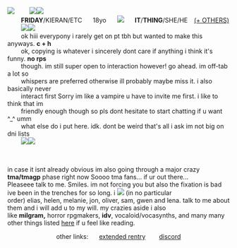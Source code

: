 <div>
   <p> 
       <img src='https://file.garden/ZeI95KU2fRZAwqZH/tumblr_efe5b2499431d45cfe9dec768846409f_2d0b5db0_4001.gif' align='left' />
       ⠀⠀⠀<img src="https://file.garden/ZeI95KU2fRZAwqZH/ezgif-2-929d6732c5.png"/><img src="https://file.garden/ZeI95KU2fRZAwqZH/ezgif-2-929d6732c5.png"/> <br> ⠀⠀⠀<b>FRIDAY</b>/KIERAN/ETC ⠀⠀18yo ⠀⠀<img src="https://file.garden/ZeI95KU2fRZAwqZH/ed20db61.gif"/>⠀⠀ <b>IT</b>/<b>THING</b>/SHE/HE⠀ <a href="https://pronouns.cc/@bouchard">(+ OTHERS)</a> <br> ⠀⠀⠀<img src="https://file.garden/ZeI95KU2fRZAwqZH/ezgif-7-b297613590.png"/><img src="https://file.garden/ZeI95KU2fRZAwqZH/ezgif-7-b297613590.png"/> <br> ⠀⠀⠀ok hiii everypony i rarely get on pt tbh but wanted to make this anyways. <b>c + h</b><br> ⠀⠀⠀ok, copying is whatever i sincerely dont care if anything i think it's funny. <b>no rps</b><br> ⠀⠀⠀though. im still super open to interaction however! go ahead. im off-tab a lot so<br> ⠀⠀⠀whispers are preferred otherwise ill probably maybe miss it. i also basically never<br>⠀⠀⠀interact first Sorry im like a vampire u have to invite me first. i like to think that im<br>⠀⠀⠀friendly enough though so pls dont hesitate to start chatting if u want ^_^ umm<br>⠀⠀⠀what else do i put here. idk. dont be weird that's all i ask im not big on dni lists<br>⠀⠀⠀<img src="https://file.garden/ZeI95KU2fRZAwqZH/ezgif-2-4106cfa722.png"/><img src="https://file.garden/ZeI95KU2fRZAwqZH/ezgif-2-4106cfa722.png"/>
   <p>
    <br> <p>in case it isnt already obvious im also going through a major crazy <b>tma/tmagp</b> phase right now Soooo tma fans... if ur out there... <br> Pleaseee talk to me. Smiles. im not forcing you but also the fixation is bad ive been in the trenches for so long. i <img src="https://64.media.tumblr.com/a9425572bee503600b206d0bc4604672/1292363c2db9a7be-c7/s75x75_c1/d6a8be3d7b4591e87ba529e4d656ff65a2bc7adf.gifv"/> (in no particular<br> order) elias, helen, melanie, jon, oliver, sam, gwen and lena. talk to me about them and i will add u to my will. my crazies aside i also<br> like <b>milgram,</b> horror rpgmakers, <b>idv</b>, vocaloid/vocasynths, and many many other things listed <a href="https://text.is/watcherscrown">here</a> if u feel like reading.</p>
<center>other links: ⠀⠀<a href="https://rentry.co/jonahmagnus">extended rentry</a>⠀⠀⠀<a href="https://discordapp.com/users/323915172676894720">discord</a></center>
</div>
